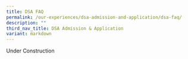 ```yaml
---
title: DSA FAQ
permalink: /our-experiences/dsa-admission-and-application/dsa-faq/
description: ""
third_nav_title: DSA Admission & Application
variant: markdown
---
```

<p>Under Construction</p>
<div hidden="">
<p><strong>General</strong>
</p>
<table style="minWidth: 50px">
<colgroup>
<col>
<col>
</colgroup>
<tbody>
<tr>
<th rowspan="1" colspan="1">
<p></p>
</th>
<th rowspan="1" colspan="1">
<p></p>
</th>
</tr>
<tr>
<td rowspan="1" colspan="1">
<p>Question 1</p>
</td>
<td rowspan="1" colspan="1">
<p>• My child may be eligible for more than a single DSA. Hence, I would
like to know how that works.
<br>• Can a child be assessed under other categories despite registering for
DSA Sports?
<br>• Can my child apply for both DSA Score and Service Leadership?</p>
</td>
</tr>
<tr>
<td rowspan="1" colspan="1">
<p>Answer</p>
</td>
<td rowspan="1" colspan="1">
<p>Applicants can apply for more than one talent area from a school.
<br>
<br>On the DSA-Sec portal, indicate up to 3 choices and 3 talent areas. You
may indicate up to 2 talent areas for the same school. If you are intending
to apply for 2 talent areas at the same school, you must indicate both
as separate choices.
<br>
<br>Your child will be required to rank his/ her choice during the School
Preference Submission.</p>
</td>
</tr>
<tr>
<td rowspan="1" colspan="1">
<p>Question 2</p>
</td>
<td rowspan="1" colspan="1">
<p>• What are the documents that we need to submit for DSA?
<br>• How many certificates should we produce?</p>
</td>
</tr>
<tr>
<td rowspan="1" colspan="1">
<p>Answer</p>
</td>
<td rowspan="1" colspan="1">
<p>Your child’s primary school information will automatically be shared with
us. This information includes your child's Co-curricular Activities (CCA),
Values in Action (VIA) involvement, School-based achievements and awards,
NAPFA results and Junior Sports Academy participation. You do not need
to input these information.
<br>
<br>On the DSA-Sec portal, you may provide information on non-school based
activities and achievements, which are related to your child's chosen talent
areas. This section is non-compulsory, with a limit of 10 entries. There
is no specific requirement to the number of certificates that you need
to present. We suggest that you piece the supporting documents in accordance
to the selection criteria so that the assessor can have a clearer idea
of your child’s talents/ interests, based on the supporting documents.</p>
</td>
</tr>
<tr>
<td rowspan="1" colspan="1">
<p>Question 3</p>
</td>
<td rowspan="1" colspan="1">
<p>What is the PSLE score for DSA admission?</p>
</td>
</tr>
<tr>
<td rowspan="1" colspan="1">
<p>Answer</p>
</td>
<td rowspan="1" colspan="1">
<p>Jurong Secondary School offers N(A) and N(T) courses in addition to Express
Course.
<br>If your child/ ward has been offered a Confirmed Offer for our school,
his/ her PSLE aggregate must at least qualify them for the N(T) course
(source: MOE website <a href="https://www.moe.gov.sg/secondary/courses/" rel="noopener noreferrer nofollow" target="_blank">https://www.moe.gov.sg/secondary/courses/</a>)</p>
</td>
</tr>
<tr>
<td rowspan="1" colspan="1">
<p>Question 4</p>
</td>
<td rowspan="1" colspan="1">
<p>What is Jurong Secondary School’s cutoff for this year’s intake?</p>
</td>
</tr>
<tr>
<td rowspan="1" colspan="1">
<p>Answer</p>
</td>
<td rowspan="1" colspan="1">
<p>PSLE score range of 2021
<br>• Express: 6 - 15
<br>• Normal (Academic): 21 - 23
<br>• Normal (Technical): 25 - 28</p>
</td>
</tr>
<tr>
<td rowspan="1" colspan="1">
<p>Question 5</p>
</td>
<td rowspan="1" colspan="1">
<p>• If my child loses interest in the programme, can he opt out?
<br>• Can my child withdraw from the DSA program after my child is accepted
in the DSA program?
<br>• If my child were to enrol for basketball DSA, can he change to a different
course at a later date?</p>
</td>
</tr>
<tr>
<td rowspan="1" colspan="1">
<p>Answer</p>
</td>
<td rowspan="1" colspan="1">
<p>It is MOE’s policy that a student will commit to the particular DSA programme
that he/ she is accepted for, to fully develop the talent in that area.
<br>
<br>In the event that your child is not sure that he/ she can sustain the
programme for the next 4/ 5 years, then it may be advisable to reconsider
the DSA option and look at entry via Secondary One Posting.</p>
</td>
</tr>
<tr>
<td rowspan="1" colspan="1">
<p>Question 6</p>
</td>
<td rowspan="1" colspan="1">
<p>How will you allocate the class for the students who enrolls through DSA?</p>
</td>
</tr>
<tr>
<td rowspan="1" colspan="1">
<p>Answer</p>
</td>
<td rowspan="1" colspan="1">
<p>DSA students together with the rest of the S1 cohort for 2022 will be
randomly allocated to the classes based on the course that they are eligible
for. As Jurong Secondary is a pilot school for Full Subject-Based Banding,
each S1 class will have approximately 34 students (instead of the usual
40) and have students from different courses in the same form class.
<br>
<br>Each class will comprise ~20 students from Express; ~9 students from N(A);
~5 students from N(T)</p>
</td>
</tr>
<tr>
<td rowspan="1" colspan="1">
<p>Question 7</p>
</td>
<td rowspan="1" colspan="1">
<p>• Is it possible that the child successfully qualifies for more than 1
DSA choice?
<br>• Can my child choose the DSA he wants if he applies for 2 DSAs for the
same school, and both applications are successful?</p>
</td>
</tr>
<tr>
<td rowspan="1" colspan="1">
<p>Answer</p>
</td>
<td rowspan="1" colspan="1">
<p>In the event that an applicant has applied for 2 talent areas in the same
school, the school will only give him/her a confirmed offer for 1 talent
area if successful.
<br>
<br>The applicant may make his/ her preferences known to the interviewers
during the 2 interviews.</p>
</td>
</tr>
<tr>
<td rowspan="1" colspan="1">
<p>Question 8</p>
</td>
<td rowspan="1" colspan="1">
<p>• What happens if my child’s DSA application is accepted but the actual
PSLE score falls below the cutoff? Will she be accepted to the school eventually?
<br>• For the DSA programme, is streaming to Express or Normal course dependent
on the child's PSLE result?</p>
</td>
</tr>
<tr>
<td rowspan="1" colspan="1">
<p>Answer</p>
</td>
<td rowspan="1" colspan="1">
<p>Jurong Secondary School offers 3 academic courses of Express, N(A) and
N(T). Students who are given a Confirmed Offer are guaranteed a place in
the school, provided that they accept the offer and qualify for one of
the 3 academic courses based on their PSLE results.</p>
</td>
</tr>
<tr>
<td rowspan="1" colspan="1">
<p>Question 9</p>
</td>
<td rowspan="1" colspan="1">
<p>• Who is eligible for DSA?
<br>• What are the minimum requirements which Jurong Secondary School looks
at when selecting students under DSA?</p>
</td>
</tr>
<tr>
<td rowspan="1" colspan="1">
<p>Answer</p>
</td>
<td rowspan="1" colspan="1">
<p>All applicants who are eligible for Secondary One admission in 2023 are
eligible for the DSA programme.</p>
</td>
</tr>
<tr>
<td rowspan="1" colspan="1">
<p>Question 10</p>
</td>
<td rowspan="1" colspan="1">
<p>If my child is not academically strong, will my child still be considered
for DSA?</p>
</td>
</tr>
<tr>
<td rowspan="1" colspan="1">
<p>Answer</p>
</td>
<td rowspan="1" colspan="1">
<p>DSA is a means to acknowledge special talents of students. JSS does offer
all the 3 different streams, and any child, regardless of his/her academic
level, will be considered. Your child will be posted to the academic course
that he/ she qualifies for based on his/ her PSLE results.</p>
</td>
</tr>
<tr>
<td rowspan="1" colspan="1">
<p>Question 11</p>
</td>
<td rowspan="1" colspan="1">
<p>If the cut-off point is 8-10, does my child need to score 8-10 AL points
to be accepted or does my child need to achieve 4-22 AL points (express)?</p>
</td>
</tr>
<tr>
<td rowspan="1" colspan="1">
<p>Answer</p>
</td>
<td rowspan="1" colspan="1">
<p>Under the DSA- Sec Exercise, a child who is offered a place in our school
and takes up that offer will need to qualify for MOE Secondary School Course
eligibility under the AL Scoring System.
<br>
<br>This means that a child who scores within the range of 4-22 will be placed
in the Express Course.
<br>
<br>To be successfully admitted to a DSA school, your child's Primary School
Leaving Examination (PSLE) results must qualify them for a course that
the school offers.
<br>
<br>For more information, please refer to MOE Website -
<br><a href="https://www.moe.gov.sg/microsites/psle-fsbb/psle/new-psle-scoring-system.html" rel="noopener noreferrer nofollow" target="_blank">https://www.moe.gov.sg/microsites/psle-fsbb/psle/new-psle-scoring-system.html</a>
</p>
</td>
</tr>
<tr>
<td rowspan="1" colspan="1">
<p>Question 12</p>
</td>
<td rowspan="1" colspan="1">
<p>If my child gets AL 21, will he be streamed into the Express course?</p>
</td>
</tr>
<tr>
<td rowspan="1" colspan="1">
<p>Answer</p>
</td>
<td rowspan="1" colspan="1">
<p>With an AL Score in the range of 21 - 22, students will get an option
of either Express or N(A) course.
<br>
<br>For more information, please refer to MOE Website -
<br><a href="https://www.moe.gov.sg/microsites/psle-fsbb/psle/new-psle-scoring-system.html" rel="noopener noreferrer nofollow" target="_blank">https://www.moe.gov.sg/microsites/psle-fsbb/psle/new-psle-scoring-system.html</a>
</p>
</td>
</tr>
<tr>
<td rowspan="1" colspan="1">
<p>Question 13</p>
</td>
<td rowspan="1" colspan="1">
<p>I understand that the cut-off point is between 6 to 15 AL for the Express
course in Jurong Sec. If my child scores 20 AL and he is accepted under
DSA, will he be placed under Express?</p>
</td>
</tr>
<tr>
<td rowspan="1" colspan="1">
<p>Answer</p>
</td>
<td rowspan="1" colspan="1">
<p>Yes. He will be placed in the Express course as an AL score of 20 will
qualify him for the Express course.
<br>
<br>For more information, please refer to MOE Website -
<br><a href="https://www.moe.gov.sg/microsites/psle-fsbb/psle/new-psle-scoring-system.html" rel="noopener noreferrer nofollow" target="_blank">https://www.moe.gov.sg/microsites/psle-fsbb/psle/new-psle-scoring-system.html</a>
</p>
</td>
</tr>
<tr>
<td rowspan="1" colspan="1">
<p>Question 14</p>
</td>
<td rowspan="1" colspan="1">
<p>Is there any difference in the selection process due to students’ citizenship
status? (E.g. Singaporean, PR and International Student)</p>
</td>
</tr>
<tr>
<td rowspan="1" colspan="1">
<p>Answer</p>
</td>
<td rowspan="1" colspan="1">
<p>No, there is no difference.</p>
</td>
</tr>
<tr>
<td rowspan="1" colspan="1">
<p>Question 15</p>
</td>
<td rowspan="1" colspan="1">
<p>How do we prepare for the DSA Interview?</p>
</td>
</tr>
<tr>
<td rowspan="1" colspan="1">
<p>Answer</p>
</td>
<td rowspan="1" colspan="1">
<p>Shortlisted applicants will be notified to attend in-person interviews/
sports trials.
<br>
<br>For SCoRe, the selection consists of 2 parts. The first part will consist
of an interview to find out more about why your child is interested in
DSA SCoRe and what he/ she is passionate about in Science. The second part
will be a group collaboration discussion on a science investigation with
other applicants.
<br>
<br>For Service Leadership, there will be a series of questions to assess
the applicant’s passion, interest and motivation. There will also be scenarios
for the applicant to present his/ her viewpoint and possible actions that
he/ she will take to further his/ her cause.
<br>
<br>For Sports, shortlisted applicants will be invited to attend in-person
sports trials.</p>
</td>
</tr>
<tr>
<td rowspan="1" colspan="1">
<p>Question 16</p>
</td>
<td rowspan="1" colspan="1">
<p>• How and when do I apply for DSA?
<br>• Do I enroll in DSA before or after the PSLE result?</p>
</td>
</tr>
<tr>
<td rowspan="1" colspan="1">
<p>Answer</p>
</td>
<td rowspan="1" colspan="1">
<p>Application for DSA-Sec can be submitted through the online DSA-Sec Portal.
The application is open from 5 May 2022 to 1 Jun 2022, closing time at
3pm.
<br>
<br>For more information, please refer to MOE website –
<br><a href="https://www.moe.gov.sg/secondary/dsa/application/" rel="noopener noreferrer nofollow" target="_blank">https://www.moe.gov.sg/secondary/dsa/application/</a>
</p>
</td>
</tr>
<tr>
<td rowspan="1" colspan="1">
<p></p>
</td>
<td rowspan="1" colspan="1">
<p></p>
</td>
</tr>
</tbody>
</table>
<p><strong>Science</strong>
</p>
<table style="minWidth: 50px">
<colgroup>
<col>
<col>
</colgroup>
<tbody>
<tr>
<th rowspan="1" colspan="1">
<p></p>
</th>
<th rowspan="1" colspan="1">
<p></p>
</th>
</tr>
<tr>
<td rowspan="1" colspan="1">
<p>Question 1</p>
</td>
<td rowspan="1" colspan="1">
<p>If my child has not participated in the Science Olympiad, is it alright
for him to apply for DSA Science? What is the criteria to apply for it?</p>
</td>
</tr>
<tr>
<td rowspan="1" colspan="1">
<p>Answer</p>
</td>
<td rowspan="1" colspan="1">
<p>The applicant does not require Science Olympiad to apply for DSA Science.
The qualities that we look out for in applicants include: a keen interest
in learning science beyond the standard prescribed curriculum, passion
in science research, and an interest to share their love for science with
others.</p>
</td>
</tr>
<tr>
<td rowspan="1" colspan="1">
<p></p>
</td>
<td rowspan="1" colspan="1">
<p></p>
</td>
</tr>
</tbody>
</table>
<p><strong>Service Leadership</strong>
</p>
<table style="minWidth: 50px">
<colgroup>
<col>
<col>
</colgroup>
<tbody>
<tr>
<th rowspan="1" colspan="1">
<p></p>
</th>
<th rowspan="1" colspan="1">
<p></p>
</th>
</tr>
<tr>
<td rowspan="1" colspan="1">
<p>Question 1</p>
</td>
<td rowspan="1" colspan="1">
<p>• My child has no prior experience in Service Leadership and he has not
had the chance to participate in any projects. What are the odds that he
will be selected for this DSA programme?
<br>• Does my child have to previously be in the Prefectorial Board or be
a Head / Vice-head Prefect to qualify for DSA?</p>
</td>
</tr>
<tr>
<td rowspan="1" colspan="1">
<p>Answer</p>
</td>
<td rowspan="1" colspan="1">
<p>As mentioned in the presentation, the three attributes that we are looking
for are Interest, Passion and Motivation to serve. This means that as long
as the student expresses these attributes in his/ her involvement, be it
as a participant or leader in his school's VIA programme, it will suffice.
<br>
<br>Your child can also sharing during the interview on how he/she has expressed
these attributes in his/her daily life. For example, how he/she has helped
in taking care of others and helping out at home. A child who makes effort
to reach out to others (eg. looking out for the elderly neighbors, buying
food for the injured cat at the void deck) will have expressed these attributes.</p>
</td>
</tr>
<tr>
<td rowspan="1" colspan="1">
<p>Question 2</p>
</td>
<td rowspan="1" colspan="1">
<p>What kind of opportunities will my daughter get in the Service Leadership
DSA throughout her 4-5 years to develop this strength in her?</p>
</td>
</tr>
<tr>
<td rowspan="1" colspan="1">
<p>Answer</p>
</td>
<td rowspan="1" colspan="1">
<p>The three areas of our programmes are service opportunities, leadership
training and community partnerships
<br>
<br>Examples of service opportunities are conferences, learning journeys and
attachments for exposure and to build up their social awareness for the
needy. Leadership training will include workshops and camps to hone their
leadership skills. Community partnerships will include projects that involve
their peers in school projects and external programmes with the grassroots
and other social organisations.</p>
</td>
</tr>
<tr>
<td rowspan="1" colspan="1">
<p>Question 3</p>
</td>
<td rowspan="1" colspan="1">
<p>Are there specific CCAs that my child must be in for DSA Service Leadership?</p>
</td>
</tr>
<tr>
<td rowspan="1" colspan="1">
<p>Answer</p>
</td>
<td rowspan="1" colspan="1">
<p>No, for the categories of SCoRe and Service Leadership, your child will
go through the CCA Options Exercise.
<br>
<br>This is different from the DSA Sports. This will mean that other than
their CCA commitments, they have to dedicate some afternoons to be involved
in the DSA programme as mentioned in question 3.</p>
</td>
</tr>
<tr>
<td rowspan="1" colspan="1">
<p>Question 4</p>
</td>
<td rowspan="1" colspan="1">
<p>Would you have a spiral curriculum for service leadership?</p>
</td>
</tr>
<tr>
<td rowspan="1" colspan="1">
<p>Answer</p>
</td>
<td rowspan="1" colspan="1">
<p>Yes. Our Lower Secondary programme focuses on core competencies of service
leadership, and conferences/ learning journeys to ignite their interest
and broaden their perspectives. The Upper Secondary programme will focus
on initiating service projects under our Project COMpassion and level VIA
projects.</p>
</td>
</tr>
<tr>
<td rowspan="1" colspan="1">
<p>Question 5</p>
</td>
<td rowspan="1" colspan="1">
<p>Can the child be selected in the leadership DSA and also take part in
NCC?</p>
</td>
</tr>
<tr>
<td rowspan="1" colspan="1">
<p>Answer</p>
</td>
<td rowspan="1" colspan="1">
<p>Yes, a child may be selected for Service Leadership DSA and at the same
time, have NCC as his CCA.</p>
</td>
</tr>
<tr>
<td rowspan="1" colspan="1">
<p></p>
</td>
<td rowspan="1" colspan="1">
<p></p>
</td>
</tr>
</tbody>
</table>
<p><strong>Sports</strong>
</p>
<table style="minWidth: 50px">
<colgroup>
<col>
<col>
</colgroup>
<tbody>
<tr>
<th rowspan="1" colspan="1">
<p></p>
</th>
<th rowspan="1" colspan="1">
<p></p>
</th>
</tr>
<tr>
<td rowspan="1" colspan="1">
<p>Question 1</p>
</td>
<td rowspan="1" colspan="1">
<p>Will my child be guaranteed a place on the school sports team if he is
accepted via DSA?</p>
</td>
</tr>
<tr>
<td rowspan="1" colspan="1">
<p>Answer</p>
</td>
<td rowspan="1" colspan="1">
<p>There is no guarantee of a confirmed place on the team.
<br>Selection for the teams participating in NSG is based on merit and will
be done nearer to the date of competition. We also participate in other
competitions to provide opportunities to gain experience.</p>
</td>
</tr>
<tr>
<td rowspan="1" colspan="1">
<p>Question 2</p>
</td>
<td rowspan="1" colspan="1">
<p>• My son's CCA is concert band, but your school does not have it for DSA.
Is it advisable for my son to use badminton, to apply for DSA? As his primary
school did not have badminton as CCA, he played it as a hobby.
<br>• Can I choose DSA basketball although I am in badminton as I like to
play both badminton and basketball?
<br>• My child’s Primary school does not have a basketball CCA but he has
been on ActiveSG Basketball Activity since primary 2 till now, participating
in games challenge &amp; carnivals. Can this be considered something that
the school will accept?</p>
</td>
</tr>
<tr>
<td rowspan="1" colspan="1">
<p>Answer</p>
</td>
<td rowspan="1" colspan="1">
<p>Yes, we will welcome application as long there is interest and passion
for the particular DSA category.</p>
</td>
</tr>
<tr>
<td rowspan="1" colspan="1">
<p>Question 3</p>
</td>
<td rowspan="1" colspan="1">
<p>• Will the students be asked to show skills during the DSA e-interview?
<br>• During the e interview, is the school expecting the applicant to perform
any footwork or displaying the strokes to the interviewer?</p>
</td>
</tr>
<tr>
<td rowspan="1" colspan="1">
<p>Answer</p>
</td>
<td rowspan="1" colspan="1">
<p>All shortlisted applicants will be invited to attend in-person sports
trials.</p>
</td>
</tr>
<tr>
<td rowspan="1" colspan="1">
<p>Question 4</p>
</td>
<td rowspan="1" colspan="1">
<p>Are there any other sports CCA that are offered under Sports DSA?</p>
</td>
</tr>
<tr>
<td rowspan="1" colspan="1">
<p>Answer</p>
</td>
<td rowspan="1" colspan="1">
<p>The school also offers Floorball (boys only) and Dragonboat (both boys
and girls) as CCAs in the school. However, these 2 sports are not offered
under the DSA Programme.</p>
</td>
</tr>
<tr>
<td rowspan="1" colspan="1">
<p>Question 5</p>
</td>
<td rowspan="1" colspan="1">
<p>How many students do you take in for each sport?</p>
</td>
</tr>
<tr>
<td rowspan="1" colspan="1">
<p>Answer</p>
</td>
<td rowspan="1" colspan="1">
<p>It all depends on the potential of the applicants for the respective sports.</p>
</td>
</tr>
<tr>
<td rowspan="1" colspan="1">
<p>Question 6</p>
</td>
<td rowspan="1" colspan="1">
<p>How is the live interview conducted for basketball as it has to be outdoors
with other challenges?</p>
</td>
</tr>
<tr>
<td rowspan="1" colspan="1">
<p>Answer</p>
</td>
<td rowspan="1" colspan="1">
<p>All shortlisted applicants will be invited to attend in-person sports
trials.</p>
</td>
</tr>
<tr>
<td rowspan="1" colspan="1">
<p>Question 7</p>
</td>
<td rowspan="1" colspan="1">
<p>• Is height a consideration for admission to the basketball DSA programme?
<br>• What are the odds of admission to DSA Basketball if my child’s CCA in
primary school is Basketball and he is also a Junior Sports Academy (JSA)
student?</p>
</td>
</tr>
<tr>
<td rowspan="1" colspan="1">
<p>Answer</p>
</td>
<td rowspan="1" colspan="1">
<p>We do consider the applicant’s height for Basketball DSA, but it is not
the only or main criterion we look at. In previous DSA batches, we have
selected students who were not tall, but possessed superb basketball skills.
If the other aspects are suitable, height does not matter.</p>
</td>
</tr>
<tr>
<td rowspan="1" colspan="1">
<p>Question 8</p>
</td>
<td rowspan="1" colspan="1">
<p>Do students have to make a video of their skills demo?</p>
</td>
</tr>
<tr>
<td rowspan="1" colspan="1">
<p>Answer</p>
</td>
<td rowspan="1" colspan="1">
<p>All shortlisted applicants will be invited to attend in-person sports
trials.</p>
</td>
</tr>
<tr>
<td rowspan="1" colspan="1">
<p></p>
</td>
<td rowspan="1" colspan="1">
<p></p>
</td>
</tr>
</tbody>
</table>
<p>Updated 13 May 2022</p></div>